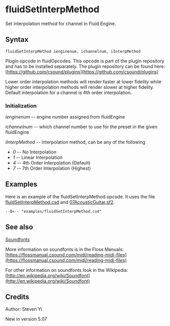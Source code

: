 <!--
id:fluidSetInterpMethod
category:Signal Generators:Sample Playback
-->
# fluidSetInterpMethod
Set interpolation method for channel in Fluid Engine.

## Syntax
``` csound-orc
fluidSetInterpMethod ienginenum, ichannelnum, iInterpMethod
```

Plugin opcode in fluidOpcodes. This opcode is part of the plugin repository and has to be installed separately. The plugin repository can be found here: [https://github.com/csound/plugins](https://github.com/csound/plugins)

Lower order interpolation methods will render faster at lower fidelity while higher order interpolation methods will render slower at higher fidelity. Default interpolation for a channel is 4th order interpolation.

### Initialization

_ienginenum_ -- engine number assigned from fluidEngine

_ichannelnum_ -- which channel number to use for the preset in the given fluidEngine

_iInterpMethod_ -- interpolation method, can be any of the following

*   _0_ -- No Interpolation
*   _1_ -- Linear Interpolation
*   _4_ -- 4th Order Interpolation (Default)
*   _7_ -- 7th Order Interpolation (Highest)

## Examples

Here is an example of the fluidSetInterpMethod opcode. It uses the file [fluidSetInterpMethod.csd](../../examples/fluidSetInterpMethod.csd) and [07AcousticGuitar.sf2](../../examples/07AcousticGuitar.sf2).

``` csound-csd title="Example of the fluidSetInterpMethod opcode." linenums="1"
--8<-- "examples/fluidSetInterpMethod.csd"
```

## See also

[Soundfonts](../../siggen/sample)

More information on soundfonts is in the Floss Manuals: [https://flossmanual.csound.com/midi/reading-midi-files](https://flossmanual.csound.com/midi/reading-midi-files)

For other information on soundfonts look in the Wikipedia: [http://en.wikipedia.org/wiki/Soundfont](http://en.wikipedia.org/wiki/Soundfont)

## Credits

Author: Steven Yi

New in version 5.07
